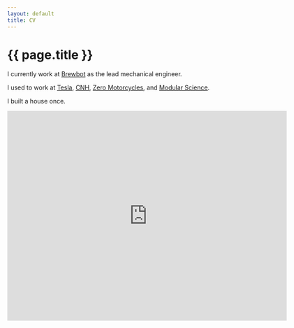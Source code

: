 ```yaml
---
layout: default
title: CV
---
```

# {{ page.title }}

I currently work at [Brewbot](http://www.brewbot.io) as the lead mechanical engineer.

I used to work at [Tesla](http://www.teslamotors.com), [CNH](http://www.CNH.com), [Zero Motorcycles](http://www.zeromotorcycles.com), and [Modular Science](http://www.modularscience.com).

I built a house once.

<center><iframe width="640" height="480" src="https://www.youtube-nocookie.com/embed/WWfQMmbPybI?rel=0&amp;controls=0&amp;showinfo=0" frameborder="0" allowfullscreen></iframe></center>
